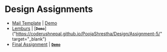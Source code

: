 # Design Assignments

- [Mail Template](Assignment-4/) | <a href="https://coderushnepal.github.io/PoojaShrestha/Design/Assignment-4/" target="_blank">Demo</a>
- [Lemburs](Lemburs/) | [**`Demo`**]("https://coderushnepal.github.io/PoojaShrestha/Design/Assignment-5/" target="_blank")
- [Final Assignment](Final-Assignment/) | [**`Demo`**](https://coderushnepal.github.io/PoojaShrestha/Design/Final-Assignment/)

